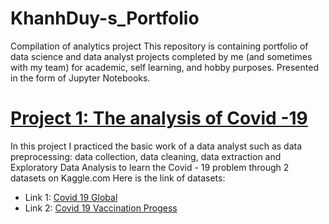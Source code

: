 # KhanhDuy-s_Portfolio
Compilation of analytics project
This repository is containing portfolio of data science and data analyst projects completed by me (and sometimes with my team) for academic, self learning, and hobby purposes. Presented in the form of Jupyter Notebooks.

# [Project 1: The analysis of Covid -19](https://github.com/thkduy2001/KhanhDuy-s_Portfolio/Project1_TheAnalysisOfCovid19)
In this project I practiced the basic work of a data analyst such as data preprocessing: data collection, data cleaning, data extraction and Exploratory Data Analysis to learn the Covid - 19 problem through 2 datasets on Kaggle.com
Here is the link of datasets:
- Link 1: [Covid 19 Global](https://www.kaggle.com/datasets/josephassaker/covid19-global-dataset)
- Link 2: [Covid 19 Vaccination Progess](https://www.kaggle.com/datasets/gpreda/covid-world-vaccination-progress)
